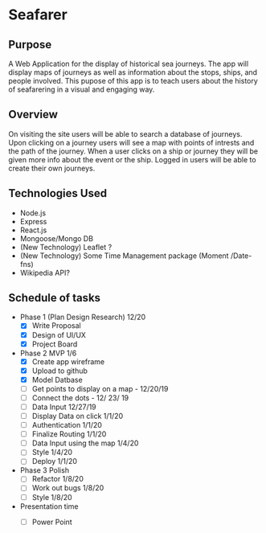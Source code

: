 # Seafarer
## Purpose
A Web Application for the display of historical sea journeys. The app will display maps of journeys as well as information about the stops, ships, and people involved. This pupose of this app is to teach users about the history of seafarering in a visual and engaging way. 

## Overview
On visiting the site users will be able to search a database of journeys. Upon clicking on a journey users will see a map with points of intrests and the path of the journey. When a user clicks on a ship or journey they will be given more info about the event or the ship. Logged in users will be able to create their own journeys. 

## Technologies Used 
- Node.js
- Express
- React.js
- Mongoose/Mongo DB
- (New Technology) Leaflet ?
- (New Technology) Some Time Management package (Moment /Date-fns)
- Wikipedia API?

## Schedule of tasks
- Phase 1 (Plan Design Research) 12/20
  - [x] Write Proposal
  - [x] Design of UI/UX
  - [x] Project Board
- Phase 2 MVP 1/6
  - [x] Create app wireframe
  - [x] Upload to github
  - [x] Model Datbase
  - [ ] Get points to display on a map - 12/20/19
  - [ ] Connect the dots - 12/ 23/ 19
  - [ ] Data Input 12/27/19
  - [ ] Display Data on click  1/1/20
  - [ ] Authentication 1/1/20
  - [ ] Finalize Routing 1/1/20
  - [ ] Data Input using the map 1/4/20
  - [ ] Style 1/4/20
  - [ ] Deploy 1/1/20
- Phase 3 Polish
  - [ ] Refactor 1/8/20
  - [ ] Work out bugs 1/8/20
  - [ ] Style 1/8/20
- Presentation time
  - [ ] Power Point

